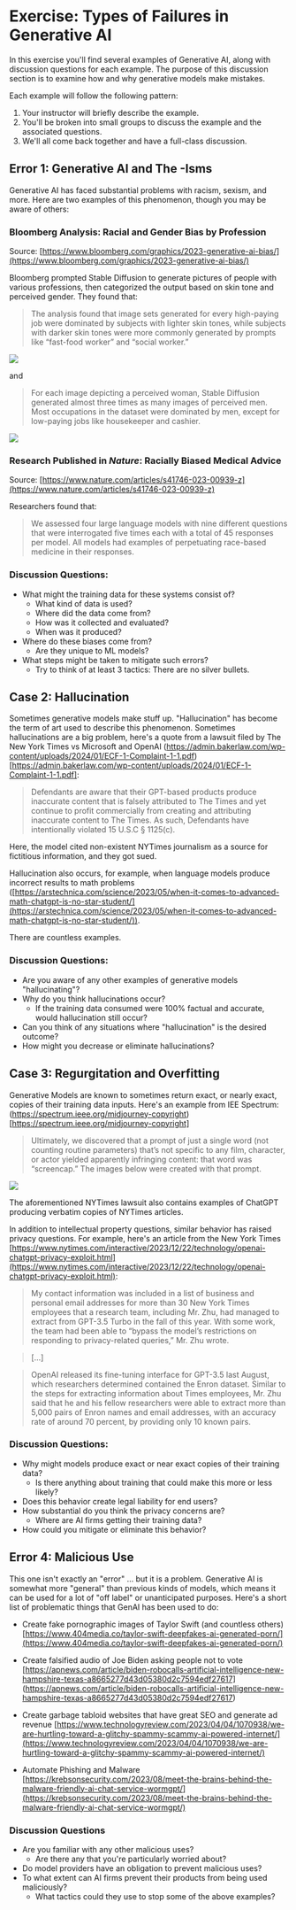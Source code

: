 # Exercise: Types of Failures in Generative AI

In this exercise you'll find several examples of Generative AI, along with discussion questions for each example. The purpose of this discussion section is to examine how and why generative models make mistakes.

Each example will follow the following pattern:

1. Your instructor will briefly describe the example.
2. You'll be broken into small groups to discuss the example and the associated questions.
3. We'll all come back together and have a full-class discussion. 

## Error 1: Generative AI and The -Isms

Generative AI has faced substantial problems with racism, sexism, and more. Here are two examples of this phenomenon, though you may be aware of others:

### Bloomberg Analysis: Racial and Gender Bias by Profession

Source: [https://www.bloomberg.com/graphics/2023-generative-ai-bias/](https://www.bloomberg.com/graphics/2023-generative-ai-bias/)

Bloomberg prompted Stable Diffusion to generate pictures of people with various professions, then categorized the output based on skin tone and perceived gender. They found that:

> The analysis found that image sets generated for every high-paying job were dominated by subjects with lighter skin tones, while subjects with darker skin tones were more commonly generated by prompts like “fast-food worker” and “social worker.”

![](assets/bloombergSkinTone.png)

and

> For each image depicting a perceived woman, Stable Diffusion generated almost three times as many images of perceived men. Most occupations in the dataset were dominated by men, except for low-paying jobs like housekeeper and cashier.

![](assets/bloombergPercievedGender.png)

### Research Published in *Nature*: Racially Biased Medical Advice

Source: [https://www.nature.com/articles/s41746-023-00939-z](https://www.nature.com/articles/s41746-023-00939-z)

Researchers found that:

> We assessed four large language models with nine different questions that were interrogated five times each with a total of 45 responses per model. All models had examples of perpetuating race-based medicine in their responses.

### Discussion Questions:

* What might the training data for these systems consist of?
    * What kind of data is used?
    * Where did the data come from?
    * How was it collected and evaluated?
    * When was it produced?
* Where do these biases come from?
    * Are they unique to ML models?
* What steps might be taken to mitigate such errors?
    * Try to think of at least 3 tactics: There are no silver bullets.

## Case 2: Hallucination

Sometimes generative models make stuff up. "Hallucination" has become the term of art used to describe this phenomenon. Sometimes hallucinations are a big problem, here's a quote from a lawsuit filed by The New York Times vs Microsoft and OpenAI (https://admin.bakerlaw.com/wp-content/uploads/2024/01/ECF-1-Complaint-1-1.pdf)[https://admin.bakerlaw.com/wp-content/uploads/2024/01/ECF-1-Complaint-1-1.pdf]:

> Defendants are aware that their GPT-based products produce inaccurate content that is falsely attributed to The Times and yet continue to profit commercially from creating and attributing inaccurate content to The Times. As such, Defendants have intentionally violated 15 U.S.C § 1125(c).

Here, the model cited non-existent NYTimes journalism as a source for fictitious information, and they got sued.

Hallucination also occurs, for example, when language models produce incorrect results to math problems ([https://arstechnica.com/science/2023/05/when-it-comes-to-advanced-math-chatgpt-is-no-star-student/](https://arstechnica.com/science/2023/05/when-it-comes-to-advanced-math-chatgpt-is-no-star-student/)). 

There are countless examples.

### Discussion Questions:

* Are you aware of any other examples of generative models "hallucinating"?
* Why do you think hallucinations occur?
    * If the training data consumed were 100% factual and accurate, would hallucination still occur?
* Can you think of any situations where "hallucination" is the desired outcome?
* How might you decrease or eliminate hallucinations?

## Case 3: Regurgitation and Overfitting

Generative Models are known to sometimes return exact, or nearly exact, copies of their training data inputs. Here's an example from IEE Spectrum: (https://spectrum.ieee.org/midjourney-copyright)[https://spectrum.ieee.org/midjourney-copyright]

> Ultimately, we discovered that a prompt of just a single word (not counting routine parameters) that’s not specific to any film, character, or actor yielded apparently infringing content: that word was “screencap.” The images below were created with that prompt.

![](assets/a-grid-of-six-images-created-by-midjourney-showing-famous-pop-culture-characters.webp)

The aforementioned NYTimes lawsuit also contains examples of ChatGPT producing verbatim copies of NYTimes articles. 

In addition to intellectual property questions, similar behavior has raised privacy questions. For example, here's an article from the New York Times [https://www.nytimes.com/interactive/2023/12/22/technology/openai-chatgpt-privacy-exploit.html](https://www.nytimes.com/interactive/2023/12/22/technology/openai-chatgpt-privacy-exploit.html):

> My contact information was included in a list of business and personal email addresses for more than 30 New York Times employees that a research team, including Mr. Zhu, had managed to extract from GPT-3.5 Turbo in the fall of this year. With some work, the team had been able to “bypass the model’s restrictions on responding to privacy-related queries,” Mr. Zhu wrote.

> [...]

> OpenAI released its fine-tuning interface for GPT-3.5 last August, which researchers determined contained the Enron dataset. Similar to the steps for extracting information about Times employees, Mr. Zhu said that he and his fellow researchers were able to extract more than 5,000 pairs of Enron names and email addresses, with an accuracy rate of around 70 percent, by providing only 10 known pairs.

### Discussion Questions:

* Why might models produce exact or near exact copies of their training data?
    * Is there anything about training that could make this more or less likely?
* Does this behavior create legal liability for end users?
* How substantial do you think the privacy concerns are?
    * Where are AI firms getting their training data?
* How could you mitigate or eliminate this behavior?

## Error 4: Malicious Use

This one isn't exactly an "error" ... but it is a problem. Generative AI is somewhat more "general" than previous kinds of models, which means it can be used for a lot of "off label" or unanticipated purposes. Here's a short list of problematic things that GenAI has been used to do:

* Create fake pornographic images of Taylor Swift (and countless others) [https://www.404media.co/taylor-swift-deepfakes-ai-generated-porn/](https://www.404media.co/taylor-swift-deepfakes-ai-generated-porn/)

* Create falsified audio of Joe Biden asking people not to vote [https://apnews.com/article/biden-robocalls-artificial-intelligence-new-hampshire-texas-a8665277d43d05380d2c7594edf27617]
(https://apnews.com/article/biden-robocalls-artificial-intelligence-new-hampshire-texas-a8665277d43d05380d2c7594edf27617)

* Create garbage tabloid websites that have great SEO and generate ad revenue [https://www.technologyreview.com/2023/04/04/1070938/we-are-hurtling-toward-a-glitchy-spammy-scammy-ai-powered-internet/](https://www.technologyreview.com/2023/04/04/1070938/we-are-hurtling-toward-a-glitchy-spammy-scammy-ai-powered-internet/)

* Automate Phishing and Malware [https://krebsonsecurity.com/2023/08/meet-the-brains-behind-the-malware-friendly-ai-chat-service-wormgpt/](https://krebsonsecurity.com/2023/08/meet-the-brains-behind-the-malware-friendly-ai-chat-service-wormgpt/)

### Discussion Questions

* Are you familiar with any other malicious uses?
    * Are there any that you're particularly worried about?
* Do model providers have an obligation to prevent malicious uses?
* To what extent can AI firms prevent their products from being used maliciously?
    * What tactics could they use to stop some of the above examples?

